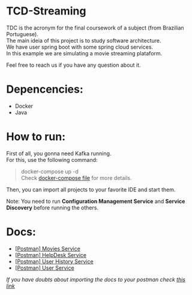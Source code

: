 # TCD-Streaming
TDC is the acronym for the final coursework of a subject (from Brazilian Portuguese).  
The main ideia of this project is to study software architecture.   
We have user spring boot with some spring cloud services.   
In this example we are simulating a movie streaming plataform.

Feel free to reach us if you have any question about it.

# Depencencies:
 - Docker
 - Java 
 
# How to run:
First of all, you gonna need Kafka running.  
For this, use the following command:
> docker-compose up -d  
Check [docker-compose file](ttps://github.com/BordalloG/TCD-Streaming/blob/master/docker-compose.yml) for more details.

Then, you can import all projects to your favorite IDE and start them.  

Note: You need to run __Configuration Management Service__ and __Service Discovery__ before running the others.

# Docs:
- [[Postman] Movies Service](https://www.getpostman.com/collections/7317b569324618049e5b)
- [[Postman] HelpDesk Service](https://www.getpostman.com/collections/43742e86aa89bb2de1db)
- [[Postman] User History Service](https://www.getpostman.com/collections/508b145c31e5391b63d4)
- [[Postman] User Service](https://www.getpostman.com/collections/ca9468847cf160f86b7b)  

<em> If you have doubts about importing the docs to your postman check [this link](https://learning.postman.com/docs/getting-started/importing-and-exporting-data/)</em>

